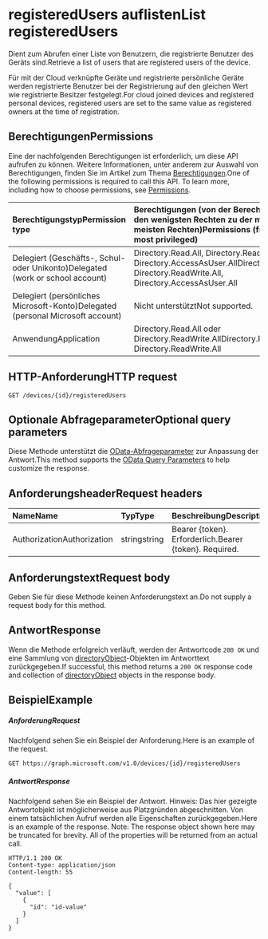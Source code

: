# <a name="list-registeredusers"></a><span data-ttu-id="064b1-101">registeredUsers auflisten</span><span class="sxs-lookup"><span data-stu-id="064b1-101">List registeredUsers</span></span>

<span data-ttu-id="064b1-102">Dient zum Abrufen einer Liste von Benutzern, die registrierte Benutzer des Geräts sind.</span><span class="sxs-lookup"><span data-stu-id="064b1-102">Retrieve a list of users that are registered users of the device.</span></span>

<span data-ttu-id="064b1-103">Für mit der Cloud verknüpfte Geräte und registrierte persönliche Geräte werden registrierte Benutzer bei der Registrierung auf den gleichen Wert wie registrierte Besitzer festgelegt.</span><span class="sxs-lookup"><span data-stu-id="064b1-103">For cloud joined devices and registered personal devices, registered users are set to the same value as registered owners at the time of registration.</span></span>

## <a name="permissions"></a><span data-ttu-id="064b1-104">Berechtigungen</span><span class="sxs-lookup"><span data-stu-id="064b1-104">Permissions</span></span>
<span data-ttu-id="064b1-p101">Eine der nachfolgenden Berechtigungen ist erforderlich, um diese API aufrufen zu können. Weitere Informationen, unter anderem zur Auswahl von Berechtigungen, finden Sie im Artikel zum Thema [Berechtigungen](../../../concepts/permissions_reference.md).</span><span class="sxs-lookup"><span data-stu-id="064b1-p101">One of the following permissions is required to call this API. To learn more, including how to choose permissions, see [Permissions](../../../concepts/permissions_reference.md).</span></span>


|<span data-ttu-id="064b1-107">Berechtigungstyp</span><span class="sxs-lookup"><span data-stu-id="064b1-107">Permission type</span></span>      | <span data-ttu-id="064b1-108">Berechtigungen (von der Berechtigung mit den wenigsten Rechten zu der mit den meisten Rechten)</span><span class="sxs-lookup"><span data-stu-id="064b1-108">Permissions (from least to most privileged)</span></span>              |
|:--------------------|:---------------------------------------------------------|
|<span data-ttu-id="064b1-109">Delegiert (Geschäfts-, Schul- oder Unikonto)</span><span class="sxs-lookup"><span data-stu-id="064b1-109">Delegated (work or school account)</span></span> | <span data-ttu-id="064b1-110">Directory.Read.All, Directory.ReadWrite.All, Directory.AccessAsUser.All</span><span class="sxs-lookup"><span data-stu-id="064b1-110">Directory.Read.All, Directory.ReadWrite.All, Directory.AccessAsUser.All</span></span>    |
|<span data-ttu-id="064b1-111">Delegiert (persönliches Microsoft-Konto)</span><span class="sxs-lookup"><span data-stu-id="064b1-111">Delegated (personal Microsoft account)</span></span> | <span data-ttu-id="064b1-112">Nicht unterstützt</span><span class="sxs-lookup"><span data-stu-id="064b1-112">Not supported.</span></span>    |
|<span data-ttu-id="064b1-113">Anwendung</span><span class="sxs-lookup"><span data-stu-id="064b1-113">Application</span></span> | <span data-ttu-id="064b1-114">Directory.Read.All oder Directory.ReadWrite.All</span><span class="sxs-lookup"><span data-stu-id="064b1-114">Directory.Read.All or Directory.ReadWrite.All</span></span> |

## <a name="http-request"></a><span data-ttu-id="064b1-115">HTTP-Anforderung</span><span class="sxs-lookup"><span data-stu-id="064b1-115">HTTP request</span></span>
<!-- { "blockType": "ignored" } -->
```http
GET /devices/{id}/registeredUsers
```
## <a name="optional-query-parameters"></a><span data-ttu-id="064b1-116">Optionale Abfrageparameter</span><span class="sxs-lookup"><span data-stu-id="064b1-116">Optional query parameters</span></span>
<span data-ttu-id="064b1-117">Diese Methode unterstützt die [OData-Abfrageparameter](http://developer.microsoft.com/de-DE/graph/docs/overview/query_parameters) zur Anpassung der Antwort.</span><span class="sxs-lookup"><span data-stu-id="064b1-117">This method supports the [OData Query Parameters](http://developer.microsoft.com/de-DE/graph/docs/overview/query_parameters) to help customize the response.</span></span>
## <a name="request-headers"></a><span data-ttu-id="064b1-118">Anforderungsheader</span><span class="sxs-lookup"><span data-stu-id="064b1-118">Request headers</span></span>
| <span data-ttu-id="064b1-119">Name</span><span class="sxs-lookup"><span data-stu-id="064b1-119">Name</span></span>       | <span data-ttu-id="064b1-120">Typ</span><span class="sxs-lookup"><span data-stu-id="064b1-120">Type</span></span> | <span data-ttu-id="064b1-121">Beschreibung</span><span class="sxs-lookup"><span data-stu-id="064b1-121">Description</span></span>|
|:-----------|:------|:----------|
| <span data-ttu-id="064b1-122">Authorization</span><span class="sxs-lookup"><span data-stu-id="064b1-122">Authorization</span></span>  | <span data-ttu-id="064b1-123">string</span><span class="sxs-lookup"><span data-stu-id="064b1-123">string</span></span>  | <span data-ttu-id="064b1-p102">Bearer {token}. Erforderlich.</span><span class="sxs-lookup"><span data-stu-id="064b1-p102">Bearer {token}. Required.</span></span> |

## <a name="request-body"></a><span data-ttu-id="064b1-126">Anforderungstext</span><span class="sxs-lookup"><span data-stu-id="064b1-126">Request body</span></span>
<span data-ttu-id="064b1-127">Geben Sie für diese Methode keinen Anforderungstext an.</span><span class="sxs-lookup"><span data-stu-id="064b1-127">Do not supply a request body for this method.</span></span>

## <a name="response"></a><span data-ttu-id="064b1-128">Antwort</span><span class="sxs-lookup"><span data-stu-id="064b1-128">Response</span></span>

<span data-ttu-id="064b1-129">Wenn die Methode erfolgreich verläuft, werden der Antwortcode `200 OK` und eine Sammlung von [directoryObject](../resources/directoryobject.md)-Objekten im Antworttext zurückgegeben.</span><span class="sxs-lookup"><span data-stu-id="064b1-129">If successful, this method returns a `200 OK` response code and collection of [directoryObject](../resources/directoryobject.md) objects in the response body.</span></span>
## <a name="example"></a><span data-ttu-id="064b1-130">Beispiel</span><span class="sxs-lookup"><span data-stu-id="064b1-130">Example</span></span>
##### <a name="request"></a><span data-ttu-id="064b1-131">Anforderung</span><span class="sxs-lookup"><span data-stu-id="064b1-131">Request</span></span>
<span data-ttu-id="064b1-132">Nachfolgend sehen Sie ein Beispiel der Anforderung.</span><span class="sxs-lookup"><span data-stu-id="064b1-132">Here is an example of the request.</span></span>
<!-- {
  "blockType": "request",
  "name": "get_registeredusers"
}-->
```http
GET https://graph.microsoft.com/v1.0/devices/{id}/registeredUsers
```
##### <a name="response"></a><span data-ttu-id="064b1-133">Antwort</span><span class="sxs-lookup"><span data-stu-id="064b1-133">Response</span></span>
<span data-ttu-id="064b1-p103">Nachfolgend sehen Sie ein Beispiel der Antwort. Hinweis: Das hier gezeigte Antwortobjekt ist möglicherweise aus Platzgründen abgeschnitten. Von einem tatsächlichen Aufruf werden alle Eigenschaften zurückgegeben.</span><span class="sxs-lookup"><span data-stu-id="064b1-p103">Here is an example of the response. Note: The response object shown here may be truncated for brevity. All of the properties will be returned from an actual call.</span></span>
<!-- {
  "blockType": "response",
  "truncated": true,
  "@odata.type": "microsoft.graph.directoryObject",
  "isCollection": true
} -->
```http
HTTP/1.1 200 OK
Content-type: application/json
Content-length: 55

{
  "value": [
    {
      "id": "id-value"
    }
  ]
}
```

<!-- uuid: 8fcb5dbc-d5aa-4681-8e31-b001d5168d79
2015-10-25 14:57:30 UTC -->
<!-- {
  "type": "#page.annotation",
  "description": "List registeredUsers",
  "keywords": "",
  "section": "documentation",
  "tocPath": ""
}-->